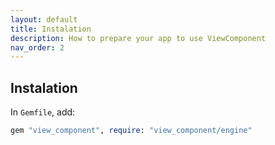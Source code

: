 ```yaml
---
layout: default
title: Instalation
description: How to prepare your app to use ViewComponent
nav_order: 2
---
```


## Instalation

In `Gemfile`, add:

```ruby
gem "view_component", require: "view_component/engine"
```
